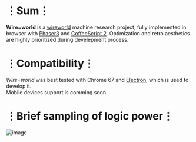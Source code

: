 # ⋮Sum⋮
__Wire=world__ is a [wireworld](https://en.wikipedia.org/wiki/Wireworld) machine research project, fully implemented in browser with [Phaser3](https://phaser.io/phaser3) and [CoffeeScript 2](https://coffeescript.org/v2/).
Optimization and retro aesthetics are highly prioritized during develepment process.

# ⋮Compatibility⋮
_Wire=world_ was best tested with Chrome 67 and [Electron](https://electronjs.org/), which is used to develop it.  
Mobile devices support is comming soon.

# ⋮Brief sampling of logic power⋮
![image](https://user-images.githubusercontent.com/8768470/41505391-3504b3e6-7211-11e8-9c86-e5fb837a146a.png)
